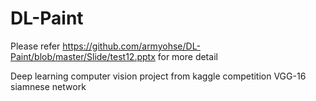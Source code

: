 # DL-Paint
Please refer https://github.com/armyohse/DL-Paint/blob/master/Slide/test12.pptx for more detail


Deep learning computer vision project from kaggle competition
VGG-16 siamnese network
